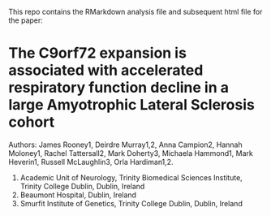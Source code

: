 This repo contains the RMarkdown analysis file and subsequent html file for the paper:

# The C9orf72 expansion is associated with accelerated respiratory function decline in a large Amyotrophic Lateral Sclerosis cohort

Authors: James Rooney1, Deirdre Murray1,2, Anna Campion2, Hannah Moloney1, Rachel Tattersall2, Mark Doherty3, Michaela Hammond1, Mark Heverin1, Russell McLaughlin3, Orla Hardiman1,2.

1.	Academic Unit of Neurology, Trinity Biomedical Sciences Institute, Trinity College Dublin, Dublin, Ireland
2.	Beaumont Hospital, Dublin, Ireland
3.	Smurfit Institute of Genetics, Trinity College Dublin, Dublin, Ireland

